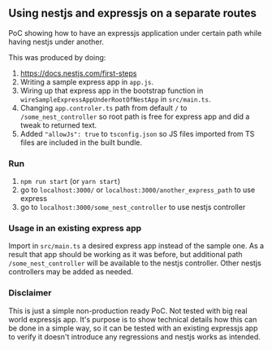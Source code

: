 ## Using nestjs and expressjs on a separate routes
PoC showing how to have an expressjs application under certain path while having nestjs under another. 

This was produced by doing:
1. https://docs.nestjs.com/first-steps
2. Writing a sample express app in `app.js`.
2. Wiring up that express app in the bootstrap function in `wireSampleExpressAppUnderRootOfNestApp` in `src/main.ts`.
3. Changing `app.controler.ts` path from default `/` to `/some_nest_controller` so root path is free for express app and did a tweak to returned text.
4. Added `"allowJs": true` to `tsconfig.json` so JS files imported from TS files are included in the built bundle.

### Run
1. `npm run start` (or `yarn start`)
2. go to `localhost:3000/` or `localhost:3000/another_express_path` to use express
3. go to `localhost:3000/some_nest_controller` to use nestjs controller

### Usage in an existing express app
Import in `src/main.ts` a desired express app instead of the sample one. As a result that app should be working as it was before, but additional path `/some_nest_controller` will be available to the nestjs controller. Other nestjs controllers may be added as needed.

### Disclaimer
This is just a simple non-production ready PoC. Not tested with big real world expressjs app. It's purpose is to show technical details how this can be done in a simple way, so it can be tested with an existing expressjs app to verify it doesn't introduce any regressions and nestjs works as intended. 

